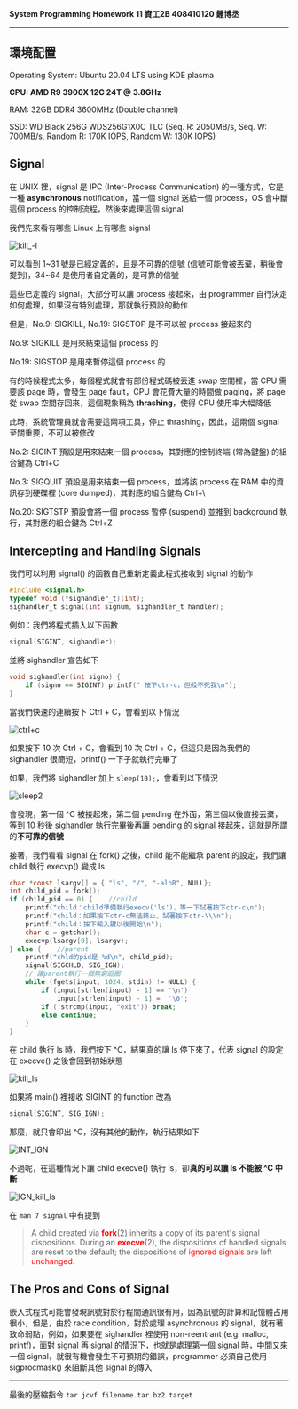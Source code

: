 **System Programming Homework 11  資工2B 408410120 鍾博丞**

-----------------------------------------

## 環境配置

Operating System: Ubuntu 20.04 LTS using KDE plasma

**CPU: AMD R9 3900X 12C 24T @ 3.8GHz**

RAM: 32GB DDR4 3600MHz (Double channel)

SSD: WD Black 256G WDS256G1X0C TLC (Seq. R: 2050MB/s, Seq. W: 700MB/s, Random R: 170K IOPS, Random W: 130K IOPS)

## Signal

在 UNIX 裡，signal 是 IPC (Inter-Process Communication) 的一種方式，它是一種 **asynchronous** notification，當一個 signal 送給一個 process，OS 會中斷這個 process 的控制流程，然後來處理這個 signal



我們先來看有哪些 Linux 上有哪些 signal

![kill_-l](./img/01.kill_-l.png)

可以看到 1~31 號是已經定義的，且是不可靠的信號 (信號可能會被丟棄，稍後會提到)，34~64 是使用者自定義的，是可靠的信號



這些已定義的 signal，大部分可以讓 process 接起來，由 programmer 自行決定如何處理，如果沒有特別處理，那就執行預設的動作

但是，No.9: SIGKILL, No.19: SIGSTOP 是不可以被 process 接起來的

No.9: SIGKILL 是用來結束這個 process 的

No.19: SIGSTOP 是用來暫停這個 process 的

有的時候程式太多，每個程式就會有部份程式碼被丟進 swap 空間裡，當 CPU 需要該 page 時，會發生 page fault，CPU 會花費大量的時間做 paging，將 page 從 swap 空間存回來，這個現象稱為 **thrashing**，使得 CPU 使用率大幅降低

此時，系統管理員就會需要這兩項工具，停止 thrashing，因此，這兩個 signal 至關重要，不可以被修改

No.2: SIGINT 預設是用來結束一個 process，其對應的控制終端 (常為鍵盤) 的組合鍵為 Ctrl+C

No.3: SIGQUIT 預設是用來結束一個 process，並將該 process 在 RAM 中的資訊存到硬碟裡 (core dumped)，其對應的組合鍵為 Ctrl+\

No.20: SIGTSTP 預設會將一個 process 暫停 (suspend) 並推到 background 執行，其對應的組合鍵為 Ctrl+Z



## Intercepting and Handling Signals

我們可以利用 signal() 的函數自己重新定義此程式接收到 signal 的動作

```c
#include <signal.h>
typedef void (*sighandler_t)(int);
sighandler_t signal(int signum, sighandler_t handler);
```

例如：我們將程式插入以下函數

```c
signal(SIGINT, sighandler);
```

並將 sighandler 宣告如下

```c
void sighandler(int signo) {
    if (signo == SIGINT) printf(" 按下ctr-c，但殺不死我\n");
}
```

當我們快速的連續按下 Ctrl + C，會看到以下情況

![ctrl+c](./img/02.ctrl+c.png)

如果按下 10 次 Ctrl + C，會看到 10 次 Ctrl + C，但這只是因為我們的 sighandler 很簡短，printf() 一下子就執行完畢了

如果，我們將 sighandler 加上 `sleep(10);`，會看到以下情況

![sleep2](./img/03.sleep2.png)

會發現，第一個 ^C 被接起來，第二個 pending 在外面，第三個以後直接丟棄，等到 10 秒後 sighandler 執行完畢後再讓 pending 的 signal 接起來，這就是所謂的**不可靠的信號**



接著，我們看看 signal 在 fork() 之後，child 能不能繼承 parent 的設定，我們讓 child 執行 execvp() 變成 ls

```c
char *const lsargv[] = { "ls", "/", "-alhR", NULL};
int child_pid = fork();
if (child_pid == 0) {    //child
    printf("child：child準備執行execv('ls')，等一下試著按下ctr-c\n");
    printf("child：如果按下ctr-c無法終止，試著按下ctr-\\\n");
    printf("child：按下輸入鍵以後開始\n");
    char c = getchar();
    execvp(lsargv[0], lsargv);
} else {    //parent
    printf("chld的pid是 %d\n", child_pid);
    signal(SIGCHLD, SIG_IGN);
    // 讓parent執行一個無窮迴圈
    while (fgets(input, 1024, stdin) != NULL) {
        if (input[strlen(input) - 1] == '\n')
            input[strlen(input) - 1] =  '\0';
        if (!strcmp(input, "exit")) break;
        else continue;
    }
}
```

在 child 執行 ls 時，我們按下 ^C，結果真的讓 ls 停下來了，代表 signal 的設定在 execve() 之後會回到初始狀態

![kill_ls](./img/04.kill_ls.png)



如果將 main() 裡接收 SIGINT 的 function 改為

```c
signal(SIGINT, SIG_IGN);
```

那麼，就只會印出 ^C，沒有其他的動作，執行結果如下

![INT_IGN](./img/05.INT_IGN.png)

不過呢，在這種情況下讓 child execve() 執行 ls，卻**真的可以讓 ls 不能被 ^C 中斷**

![IGN_kill_ls](./img/06.IGN_kill_ls.png)

在 `man 7 signal` 中有提到

> A  child created via <font color=#FF0000>**fork**</font>(2) inherits a copy of its parent's signal dispositions. During an <font color=#FF0000>**execve**</font>(2), the dispositions of handled signals are reset to the default; the dispositions of <font color=#FF0000>ignored signals</font> are left <font color=#FF0000>unchanged.</font>



## The Pros and Cons of Signal

嵌入式程式可能會發現訊號對於行程間通訊很有用，因為訊號的計算和記憶體占用很小，但是，由於 race condition，對於處理 asynchronous 的 signal，就有著致命弱點，例如，如果要在 sighandler 裡使用 non-reentrant (e.g. malloc, printf)，面對 signal 再 signal 的情況下，也就是處理第一個 signal 時，中間又來一個 signal，就很有機會發生不可預期的錯誤，programmer 必須自己使用 sigprocmask() 來阻斷其他 signal 的傳入

---------------------------------------------------------

最後的壓縮指令 
`tar jcvf filename.tar.bz2 target`

